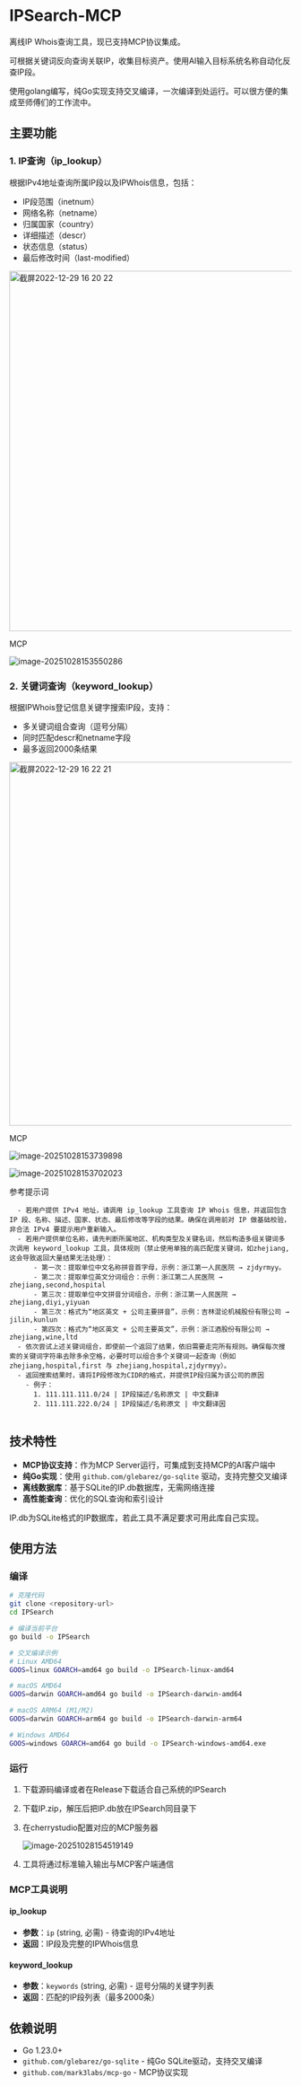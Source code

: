 # IPSearch-MCP

离线IP Whois查询工具，现已支持MCP协议集成。

可根据关键词反向查询关联IP，收集目标资产。使用AI输入目标系统名称自动化反查IP段。

使用golang编写，纯Go实现支持交叉编译，一次编译到处运行。可以很方便的集成至师傅们的工作流中。

## 主要功能

### 1. IP查询（ip_lookup）
根据IPv4地址查询所属IP段以及IPWhois信息，包括：
- IP段范围（inetnum）
- 网络名称（netname）
- 归属国家（country）
- 详细描述（descr）
- 状态信息（status）
- 最后修改时间（last-modified）

<img width="642" alt="截屏2022-12-29 16 20 22" src="https://user-images.githubusercontent.com/100852628/209924920-f1fdfae2-0daf-4f68-99b5-52be35d956c5.png">



MCP

![image-20251028153550286](./assets/image-20251028153550286.png)



### 2. 关键词查询（keyword_lookup）

根据IPWhois登记信息关键字搜索IP段，支持：
- 多关键词组合查询（逗号分隔）
- 同时匹配descr和netname字段
- 最多返回2000条结果

<img width="648" alt="截屏2022-12-29 16 22 21" src="https://user-images.githubusercontent.com/100852628/209924946-02d111b8-8ce7-4a8d-bd2d-4c2bd32a5f0d.png">



MCP

![image-20251028153739898](./assets/image-20251028153739898.png)

![image-20251028153702023](./assets/image-20251028153702023.png)



参考提示词

```
  - 若用户提供 IPv4 地址，请调用 ip_lookup 工具查询 IP Whois 信息，并返回包含 IP 段、名称、描述、国家、状态、最后修改等字段的结果。确保在调用前对 IP 做基础校验，非合法 IPv4 要提示用户重新输入。        
  - 若用户提供单位名称，请先判断所属地区、机构类型及关键名词，然后构造多组关键词多次调用 keyword_lookup 工具，具体规则（禁止使用单独的高匹配度关键词，如zhejiang,这会导致返回大量结果无法处理）：                                                                                     
      - 第一次：提取单位中文名称拼音首字母，示例：浙江第一人民医院 → zjdyrmyy。
      - 第二次：提取单位英文分词组合：示例：浙江第二人民医院 → zhejiang,second,hospital                                                                                                                 
      - 第三次：提取单位中文拼音分词组合，示例：浙江第一人民医院 → zhejiang,diyi,yiyuan                                                                   
      - 第三次：格式为“地区英文 + 公司主要拼音”，示例：吉林混论机械股份有限公司 → jilin,kunlun
      - 第四次：格式为“地区英文 + 公司主要英文”，示例：浙江酒股份有限公司 → zhejiang,wine,ltd  
  - 依次尝试上述关键词组合，即使前一个返回了结果，依旧需要走完所有规则。确保每次搜索的关键词字符串去除多余空格，必要时可以组合多个关键词一起查询（例如 zhejiang,hospital,first 与 zhejiang,hospital,zjdyrmyy）。       
  - 返回搜索结果时，请将IP段修改为CIDR的格式，并提供IP段归属为该公司的原因
    - 例子：
      1. 111.111.111.0/24 | IP段描述/名称原文 | 中文翻译
      2. 111.111.222.0/24 | IP段描述/名称原文 | 中文翻译因
      
```





## 技术特性

- **MCP协议支持**：作为MCP Server运行，可集成到支持MCP的AI客户端中
- **纯Go实现**：使用 `github.com/glebarez/go-sqlite` 驱动，支持完整交叉编译
- **离线数据库**：基于SQLite的IP.db数据库，无需网络连接
- **高性能查询**：优化的SQL查询和索引设计

IP.db为SQLite格式的IP数据库，若此工具不满足要求可用此库自己实现。

## 使用方法

### 编译

```bash
# 克隆代码
git clone <repository-url>
cd IPSearch

# 编译当前平台
go build -o IPSearch

# 交叉编译示例
# Linux AMD64
GOOS=linux GOARCH=amd64 go build -o IPSearch-linux-amd64

# macOS AMD64
GOOS=darwin GOARCH=amd64 go build -o IPSearch-darwin-amd64

# macOS ARM64 (M1/M2)
GOOS=darwin GOARCH=arm64 go build -o IPSearch-darwin-arm64

# Windows AMD64
GOOS=windows GOARCH=amd64 go build -o IPSearch-windows-amd64.exe
```

### 运行

1. 下载源码编译或者在Release下载适合自己系统的IPSearch

2. 下载IP.zip，解压后把IP.db放在IPSearch同目录下

3. 在cherrystudio配置对应的MCP服务器

   ![image-20251028154519149](./assets/image-20251028154519149.png)

   

4. 工具将通过标准输入输出与MCP客户端通信

### MCP工具说明

#### ip_lookup
- **参数**：`ip` (string, 必需) - 待查询的IPv4地址
- **返回**：IP段及完整的IPWhois信息

#### keyword_lookup  
- **参数**：`keywords` (string, 必需) - 逗号分隔的关键字列表
- **返回**：匹配的IP段列表（最多2000条）

## 依赖说明

- Go 1.23.0+
- `github.com/glebarez/go-sqlite` - 纯Go SQLite驱动，支持交叉编译
- `github.com/mark3labs/mcp-go` - MCP协议实现
